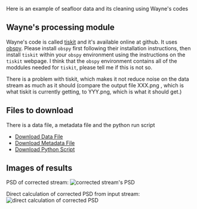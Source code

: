 Here is an example of seafloor data and its cleaning using Wayne's codes

## Wayne's processing module
Wayne's code is called [tiskit](https://github.com/WayneCrawford/tiskit) and it's available online at github.  It uses [obspy](https://github.com/obspy/obspy/wiki/).  Please install `obspy` first following their installation instructions, then install `tiskit` within your `obspy` environment using the instructions on the `tiskit` webpage. I think that the `obspy` environment contains all of the moddules needed for `tiskit`, please tell me if this is not so.

There is a problem with tiskit, which makes it not reduce noise on the data stream as much as it should  (compare the output file XXX.png , which is what tiskit is currently getting, to YYY.png, which is what it should get.)

## Files to download

There is a data file, a metadata file and the python run script

- [Download Data File]("Files/XS.S11D.LH.2016.12.11.mseed")
- [Download Metadata File]("Files/stations_PILAB_S_decimated.xml")
- [Download Python Script]("Files/run_data_cleaner.py")

## Images of results

PSD of corrected stream:
![corrected stream's PSD]("Images/XS.S11D_2048s_streamPSD.png")

Direct calculation of corrected PSD from input stream:
![direct calculation of corrected PSD]("Images/XS.S11D_2048s_directPSD.png")
